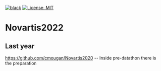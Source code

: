 [![black](https://img.shields.io/badge/code%20style-black-000000.svg?style=plastic)](https://github.com/psf/black)
[![License: MIT](https://img.shields.io/badge/License-MIT-blue.svg?color=g&style=plastic)](https://opensource.org/licenses/MIT)
# Novartis2022

## Last year 
https://github.com/cmougan/Novartis2020
-- Inside pre-datathon there is the preparation



